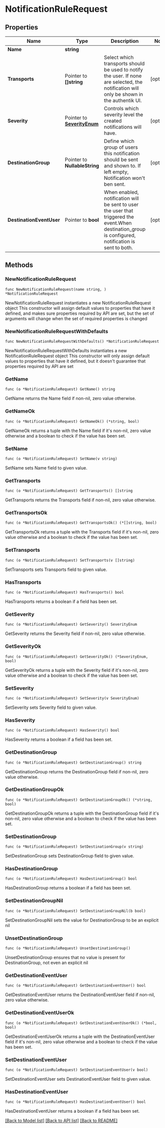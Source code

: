 # NotificationRuleRequest

## Properties

Name | Type | Description | Notes
------------ | ------------- | ------------- | -------------
**Name** | **string** |  | 
**Transports** | Pointer to **[]string** | Select which transports should be used to notify the user. If none are selected, the notification will only be shown in the authentik UI. | [optional] 
**Severity** | Pointer to [**SeverityEnum**](SeverityEnum.md) | Controls which severity level the created notifications will have. | [optional] 
**DestinationGroup** | Pointer to **NullableString** | Define which group of users this notification should be sent and shown to. If left empty, Notification won&#39;t ben sent. | [optional] 
**DestinationEventUser** | Pointer to **bool** | When enabled, notification will be sent to user the user that triggered the event.When destination_group is configured, notification is sent to both. | [optional] 

## Methods

### NewNotificationRuleRequest

`func NewNotificationRuleRequest(name string, ) *NotificationRuleRequest`

NewNotificationRuleRequest instantiates a new NotificationRuleRequest object
This constructor will assign default values to properties that have it defined,
and makes sure properties required by API are set, but the set of arguments
will change when the set of required properties is changed

### NewNotificationRuleRequestWithDefaults

`func NewNotificationRuleRequestWithDefaults() *NotificationRuleRequest`

NewNotificationRuleRequestWithDefaults instantiates a new NotificationRuleRequest object
This constructor will only assign default values to properties that have it defined,
but it doesn't guarantee that properties required by API are set

### GetName

`func (o *NotificationRuleRequest) GetName() string`

GetName returns the Name field if non-nil, zero value otherwise.

### GetNameOk

`func (o *NotificationRuleRequest) GetNameOk() (*string, bool)`

GetNameOk returns a tuple with the Name field if it's non-nil, zero value otherwise
and a boolean to check if the value has been set.

### SetName

`func (o *NotificationRuleRequest) SetName(v string)`

SetName sets Name field to given value.


### GetTransports

`func (o *NotificationRuleRequest) GetTransports() []string`

GetTransports returns the Transports field if non-nil, zero value otherwise.

### GetTransportsOk

`func (o *NotificationRuleRequest) GetTransportsOk() (*[]string, bool)`

GetTransportsOk returns a tuple with the Transports field if it's non-nil, zero value otherwise
and a boolean to check if the value has been set.

### SetTransports

`func (o *NotificationRuleRequest) SetTransports(v []string)`

SetTransports sets Transports field to given value.

### HasTransports

`func (o *NotificationRuleRequest) HasTransports() bool`

HasTransports returns a boolean if a field has been set.

### GetSeverity

`func (o *NotificationRuleRequest) GetSeverity() SeverityEnum`

GetSeverity returns the Severity field if non-nil, zero value otherwise.

### GetSeverityOk

`func (o *NotificationRuleRequest) GetSeverityOk() (*SeverityEnum, bool)`

GetSeverityOk returns a tuple with the Severity field if it's non-nil, zero value otherwise
and a boolean to check if the value has been set.

### SetSeverity

`func (o *NotificationRuleRequest) SetSeverity(v SeverityEnum)`

SetSeverity sets Severity field to given value.

### HasSeverity

`func (o *NotificationRuleRequest) HasSeverity() bool`

HasSeverity returns a boolean if a field has been set.

### GetDestinationGroup

`func (o *NotificationRuleRequest) GetDestinationGroup() string`

GetDestinationGroup returns the DestinationGroup field if non-nil, zero value otherwise.

### GetDestinationGroupOk

`func (o *NotificationRuleRequest) GetDestinationGroupOk() (*string, bool)`

GetDestinationGroupOk returns a tuple with the DestinationGroup field if it's non-nil, zero value otherwise
and a boolean to check if the value has been set.

### SetDestinationGroup

`func (o *NotificationRuleRequest) SetDestinationGroup(v string)`

SetDestinationGroup sets DestinationGroup field to given value.

### HasDestinationGroup

`func (o *NotificationRuleRequest) HasDestinationGroup() bool`

HasDestinationGroup returns a boolean if a field has been set.

### SetDestinationGroupNil

`func (o *NotificationRuleRequest) SetDestinationGroupNil(b bool)`

 SetDestinationGroupNil sets the value for DestinationGroup to be an explicit nil

### UnsetDestinationGroup
`func (o *NotificationRuleRequest) UnsetDestinationGroup()`

UnsetDestinationGroup ensures that no value is present for DestinationGroup, not even an explicit nil
### GetDestinationEventUser

`func (o *NotificationRuleRequest) GetDestinationEventUser() bool`

GetDestinationEventUser returns the DestinationEventUser field if non-nil, zero value otherwise.

### GetDestinationEventUserOk

`func (o *NotificationRuleRequest) GetDestinationEventUserOk() (*bool, bool)`

GetDestinationEventUserOk returns a tuple with the DestinationEventUser field if it's non-nil, zero value otherwise
and a boolean to check if the value has been set.

### SetDestinationEventUser

`func (o *NotificationRuleRequest) SetDestinationEventUser(v bool)`

SetDestinationEventUser sets DestinationEventUser field to given value.

### HasDestinationEventUser

`func (o *NotificationRuleRequest) HasDestinationEventUser() bool`

HasDestinationEventUser returns a boolean if a field has been set.


[[Back to Model list]](../README.md#documentation-for-models) [[Back to API list]](../README.md#documentation-for-api-endpoints) [[Back to README]](../README.md)


